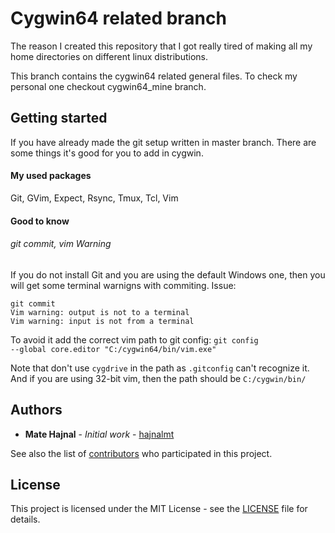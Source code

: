 # Cygwin64 related branch
The reason I created this repository that I got really tired of making all my
home directories on different linux distributions.

This branch contains the cygwin64 related general files. To check my personal
one checkout cygwin64_mine branch.

## Getting started
If you have already made the git setup written in master branch.
There are some things it's good for you to add in cygwin.

#### My used packages
Git, GVim, Expect, Rsync, Tmux, Tcl, Vim

#### Good to know
###### git commit, vim Warning
If you do not install Git and you are using the default Windows one, then
you will get some terminal warnigns with commiting. 
Issue:
```
git commit
Vim warning: output is not to a terminal
Vim warning: input is not from a terminal
```
To avoid it add the correct vim path to git config:
<code>git config --global core.editor "C:/cygwin64/bin/vim.exe"</code>

Note that don't use <code>cygdrive</code> in the path as <code>.gitconfig</code> can't recognize it. And if you are using 32-bit vim, then the path should be <code>C:/cygwin/bin/</code>

## Authors
* **Mate Hajnal** - *Initial work* - [hajnalmt](https://github.com/hajnalmt)

See also the list of
[contributors](https://github.com/hajnalmt/home_dirs/graphs/contributors)
who participated in this project.

## License
This project is licensed under the MIT License - see the [LICENSE](LICENSE)
file for details.
